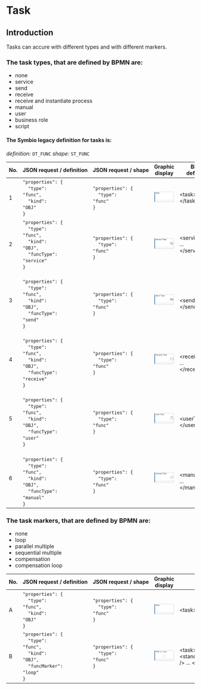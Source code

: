 # Task

## Introduction

Tasks can accure with different types and with different markers.

### The task types, that are defined by BPMN are:
- none
- service
- send
- receive
- receive and instantiate process
- manual
- user
- business role
- script

#### The Symbio legacy definition for tasks is:
*definition:* <code>OT_FUNC</code>
*shape:* <code>ST_FUNC</code>

| No. | JSON&nbsp;request&nbsp;/&nbsp;definition | JSON&nbsp;request&nbsp;/&nbsp;shape | Graphic display | BPMN definition | BPMN display |
|-----|---------------------------|----------------------|-----------------|-----------------|--------------|
| 1 | <code>"properties": {</code><br /><code>&nbsp;&nbsp;"type": "func",</code><br /><code>&nbsp;&nbsp;"kind": "OBJ"</code><br /><code>}</code><br /> | <code>"properties": {</code><br /><code>&nbsp;&nbsp;"type": "func"</code><br /><code>}</code><br /> | ![GRAPHIC-task](media/GRAPHIC-task.png) | </code>&lt;task&gt;...&lt;/task&gt;</code><br /> | ![BPMN-task](media/BPMN-task.png) |  |
| 2 | <code>"properties": {</code><br /><code>&nbsp;&nbsp;"type": "func",</code><br /><code>&nbsp;&nbsp;"kind": "OBJ",</code><br /><code>&nbsp;&nbsp;"funcType": "service"</code><br /><code>}</code><br /> | <br /><code>"properties": {</code><br /><code>&nbsp;&nbsp;"type": "func"</code><br /><code>}</code><br /> | ![BPMN-serviceTask](media/GRAPHIC-serviceTask.png) | </code>&lt;serviceTask&gt; ... &lt;/serviceTask&gt;</code><br /> | <br />![GRAPHIC-serviceTask](media/BPMN-serviceTask.png) | ditto |
| 3 | <br /><code>"properties": {</code><br /><code>&nbsp;&nbsp;"type": "func",</code><br /><code>&nbsp;&nbsp;"kind": "OBJ",</code><br /><code>&nbsp;&nbsp;"funcType": "send"</code><br /><code>}</code><br /> | <br /><code>"properties": {</code><br /><code>&nbsp;&nbsp;"type": "func"</code><br /><code>}</code><br /> | ![BPMN-sendTask](media/GRAPHIC-sendTask.png) | <br /></code>&lt;sendTask&gt; ... &lt;/sendTask&gt;</code><br /> | ![GRAPHIC-sendTask](media/BPMN-sendTask.png) | ditto |
| 4 | <br /><code>"properties": {</code><br /><code>&nbsp;&nbsp;"type": "func",</code><br /><code>&nbsp;&nbsp;"kind": "OBJ",</code><br /><code>&nbsp;&nbsp;"funcType": "receive"</code><br /><code>}</code><br /> | <br /><code>"properties": {</code><br /><code>&nbsp;&nbsp;"type": "func"</code><br /><code>}</code><br /> | ![BPMN-receiveTask](media/GRAPHIC-receiveTask.png) | <br /></code>&lt;receiveTask&gt; ... &lt;/receiveTask&gt;</code><br /> | <br />![GRAPHIC-receiveTask](media/BPMN-receiveTask.png) | ditto |
| 5 | <br /><code>"properties": {</code><br /><code>&nbsp;&nbsp;"type": "func",</code><br /><code>&nbsp;&nbsp;"kind": "OBJ",</code><br /><code>&nbsp;&nbsp;"funcType": "user"</code><br /><code>}</code><br /> | <br /><code>"properties": {</code><br /><code>&nbsp;&nbsp;"type": "func"</code><br /><code>}</code><br /> | ![BPMN-userTask](media/GRAPHIC-userTask.png) | <br /></code>&lt;userTask&gt; ... &lt;/userTask&gt;</code><br /> | <br />![GRAPHIC-userTask](media/BPMN-userTask.png) | ditto |
| 6 | <br /><code>"properties": {</code><br /><code>&nbsp;&nbsp;"type": "func",</code><br /><code>&nbsp;&nbsp;"kind": "OBJ",</code><br /><code>&nbsp;&nbsp;"funcType": "manual"</code><br /><code>}</code><br /> | <br /><code>"properties": {</code><br /><code>&nbsp;&nbsp;"type": "func"</code><br /><code>}</code><br /> | ![BPMN-manualTask](media/GRAPHIC-manualTask.png) | <br /></code>&lt;manualTask&gt; ... &lt;/manualTask&gt;</code><br /> | <br />![GRAPHIC-manualTask](media/BPMN-manualTask.png) | ditto |

### The task markers, that are defined by BPMN are:
- none
- loop
- parallel multiple
- sequential multiple
- compensation
- compensation loop

| No. | JSON&nbsp;request&nbsp;/&nbsp;definition | JSON&nbsp;request&nbsp;/&nbsp;shape | Graphic display | BPMN definition | BPMN display |
|-----|---------------------------|----------------------|-----------------|-----------------|--------------|
| A | <code>"properties": {</code><br /><code>&nbsp;&nbsp;"type": "func",</code><br /><code>&nbsp;&nbsp;"kind": "OBJ"</code><br /><code>}</code><br /> | <code>"properties": {</code><br /><code>&nbsp;&nbsp;"type": "func"</code><br /><code>}</code><br /> | ![GRAPHIC-task](media/GRAPHIC-task.png) | </code>&lt;task&gt;...&lt;/task&gt;</code><br /> | ![BPMN-task](media/BPMN-task.png) |  |
| B | <code>"properties": {</code><br /><code>&nbsp;&nbsp;"type": "func",</code><br /><code>&nbsp;&nbsp;"kind": "OBJ",</code><br /><code>&nbsp;&nbsp;"funcMarker": "loop"</code><br /><code>}</code><br /> | <code>"properties": {</code><br /><code>&nbsp;&nbsp;"type": "func"</code><br /><code>}</code><br /> | ![GRAPHIC-taskWithLoop](media/GRAPHIC-taskWithLoop.png) | </code>&lt;task&gt; &lt;standardLoopCharacteristics /&gt; ... &lt;/task&gt;</code><br /> | ![BPMN-taskWithLoop](media/BPMN-taskWithLoop.png) |  |
